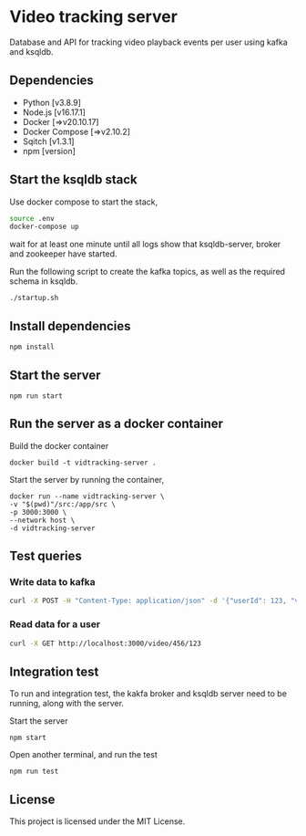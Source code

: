 # Video tracking server 

Database and API for tracking video playback events per user using kafka and ksqldb.

## Dependencies

- Python [v3.8.9]
- Node.js [v16.17.1]
- Docker [=>v20.10.17] 
- Docker Compose [=>v2.10.2]
- Sqitch [v1.3.1]
- npm [version]

## Start the ksqldb stack

Use docker compose to start the stack,

```sh
source .env
docker-compose up
```
wait for at least one minute until all logs show that ksqldb-server, broker and zookeeper have started. 

Run the following script to create the kafka topics, as well as the required schema in ksqldb.

```
./startup.sh
```

## Install dependencies

```
npm install
```

## Start the server

```
npm run start
```

## Run the server as a docker container

Build the docker container

```
docker build -t vidtracking-server .
```

Start the server by running the container,

```shell
docker run --name vidtracking-server \
-v "$(pwd)"/src:/app/src \
-p 3000:3000 \
--network host \ 
-d vidtracking-server 
```

## Test queries

### Write data to kafka 

```sh
curl -X POST -H "Content-Type: application/json" -d '{"userId": 123, "videoId": 456, "vidTime": 60}' http://localhost:3000/video
```

### Read data for a user

```sh
curl -X GET http://localhost:3000/video/456/123
```

## Integration test 

To run and integration test, the kakfa broker and ksqldb server need to be running, along with the
server.

Start the server 

```
npm start
```

Open another terminal, and run the test

```
npm run test
```

## License

This project is licensed under the MIT License.